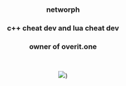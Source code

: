 <div align="center" >
<table width="100%">
  
### networph

### c++ cheat dev and lua cheat dev
### owner of overit.one

  
&nbsp;<p align="center">![](https://komarev.com/ghpvc/?networph&color=BCF5EA))<br>

  <div align="center" >
